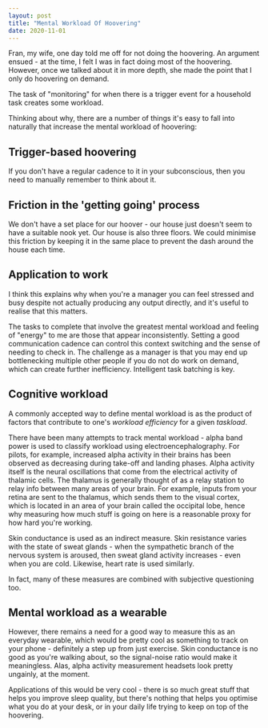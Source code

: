 ```yaml
---
layout: post
title: "Mental Workload Of Hoovering"
date: 2020-11-01
---
```


Fran, my wife, one day told me off for not doing the hoovering. An argument ensued - at the time, I felt I was in fact doing most of the hoovering. However, once we talked about it in more depth, she made the point that I only do hoovering on demand.

The task of "monitoring" for when there is a trigger event for a household task creates some workload.

Thinking about why, there are a number of things it's easy to fall into naturally that increase the mental workload of hoovering:

## Trigger-based hoovering 

If you don't have a regular cadence to it in your subconscious, then you need to manually remember to think about it.

## Friction in the 'getting going' process

We don't have a set place for our hoover - our house just doesn't seem to have a suitable nook yet. Our house is also three floors. We could minimise this friction by keeping it in the same place to prevent the dash around the house each time.

## Application to work 

I think this explains why when you're a manager you can feel stressed and busy despite not actually producing any output directly, and it's useful to realise that this matters.

The tasks to complete that involve the greatest mental workload and feeling of "energy" to me are those that appear inconsistently. Setting a good communication cadence can control this context switching and the sense of needing to check in. The challenge as a manager is that you may end up bottlenecking multiple other people if you do not do work on demand, which can create further inefficiency. Intelligent task batching is key.

## Cognitive workload

A commonly accepted way to define mental workload is as the product of factors that contribute to one's <em>workload efficiency</em> for a given <em>taskload</em>.

There have been many attempts to track mental workload - alpha band power is used to classify workload using electroencephalography. For pilots, for example, increased alpha activity in their brains has been observed as decreasing during take-off and landing phases. Alpha activity itself is the neural oscillations that come from the electrical activity of thalamic cells. The thalamus is generally thought of as a relay station to relay info between many areas of your brain. For example, inputs from your retina are sent to the thalamus, which sends them to the visual cortex, which is located in an area of your brain called the occipital lobe, hence why measuring how much stuff is going on here is a reasonable proxy for how hard you're working.

Skin conductance is used as an indirect measure. Skin resistance varies with the state of sweat glands - when the sympathetic branch of the nervous system is aroused, then sweat gland activity increases - even when you are cold. Likewise, heart rate is used similarly. 

In fact, many of these measures are combined with subjective questioning too.

## Mental workload as a wearable

However, there remains a need for a good way to measure this as an everyday wearable, which would be pretty cool as something to track on your phone - definitely a step up from just exercise. Skin conductance is no good as you're walking about, so the signal-noise ratio would make it meaningless. Alas, alpha activity measurement headsets look pretty ungainly, at the moment.

Applications of this would be very cool - there is so much great stuff that helps you improve sleep quality, but there's nothing that helps you optimise what you do at your desk, or in your daily life trying to keep on top of the hoovering.
